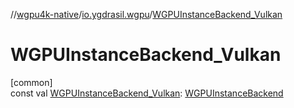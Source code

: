 //[wgpu4k-native](../../index.md)/[io.ygdrasil.wgpu](index.md)/[WGPUInstanceBackend_Vulkan](-w-g-p-u-instance-backend_-vulkan.md)

# WGPUInstanceBackend_Vulkan

[common]\
const val [WGPUInstanceBackend_Vulkan](-w-g-p-u-instance-backend_-vulkan.md): [WGPUInstanceBackend](-w-g-p-u-instance-backend/index.md)